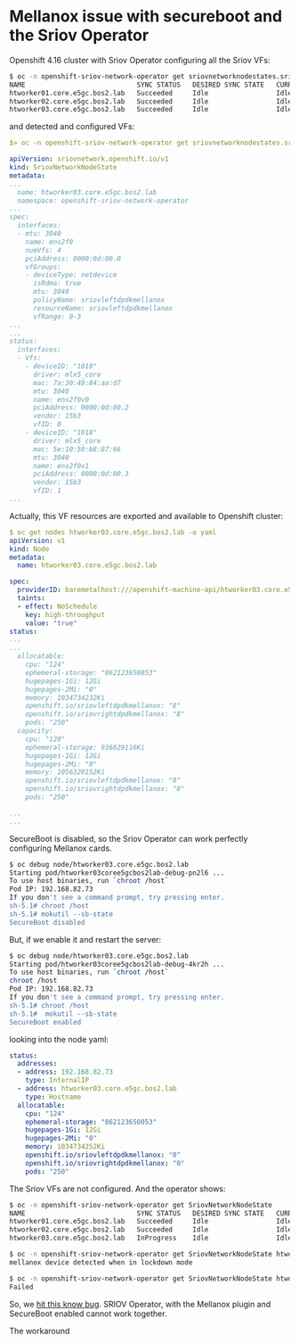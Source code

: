 # Mellanox issue with secureboot and the Sriov Operator

Openshift 4.16 cluster with Sriov Operator configuring all the Sriov VFs:

```bash
$ oc -n openshift-sriov-network-operator get sriovnetworknodestates.sriovnetwork.openshift.io -n openshift-sriov-network-operator 
NAME                            SYNC STATUS   DESIRED SYNC STATE   CURRENT SYNC STATE   AGE
htworker01.core.e5gc.bos2.lab   Succeeded     Idle                 Idle                 20d
htworker02.core.e5gc.bos2.lab   Succeeded     Idle                 Idle                 20d
htworker03.core.e5gc.bos2.lab   Succeeded     Idle                 Idle                 20d

```

and detected and configured VFs:

```yaml
$> oc -n openshift-sriov-network-operator get sriovnetworknodestates.sriovnetwork.openshift.io -n openshift-sriov-network-operator  htworker03.core.e5gc.bos2.lab -o yaml

apiVersion: sriovnetwork.openshift.io/v1
kind: SriovNetworkNodeState
metadata:
...
  name: htworker03.core.e5gc.bos2.lab
  namespace: openshift-sriov-network-operator
...
spec:
  interfaces:
  - mtu: 3040
    name: ens2f0
    numVfs: 4
    pciAddress: 0000:0d:00.0
    vfGroups:
    - deviceType: netdevice
      isRdma: true
      mtu: 3040
      policyName: sriovleftdpdkmellanox
      resourceName: sriovleftdpdkmellanox
      vfRange: 0-3
...
...
status:
  interfaces:
  - Vfs:
    - deviceID: "1018"
      driver: mlx5_core
      mac: 7a:30:40:84:aa:d7
      mtu: 3040
      name: ens2f0v0
      pciAddress: 0000:0d:00.2
      vendor: 15b3
      vfID: 0
    - deviceID: "1018"
      driver: mlx5_core
      mac: 5e:10:50:b8:87:66
      mtu: 3040
      name: ens2f0v1
      pciAddress: 0000:0d:00.3
      vendor: 15b3
      vfID: 1
...

```

Actually, this VF resources are exported and available to Openshift cluster:

```yaml
$ oc get nodes htworker03.core.e5gc.bos2.lab -o yaml
apiVersion: v1
kind: Node
metadata:
  name: htworker03.core.e5gc.bos2.lab

spec:
  providerID: baremetalhost:///openshift-machine-api/htworker03.core.e5gc.bos2.lab/8025f381-e1f0-4102-8059-f00a6cce7c2f
  taints:
  - effect: NoSchedule
    key: high-throughput
    value: "true"
status:
...
...
  allocatable:
    cpu: "124"
    ephemeral-storage: "862123650053"
    hugepages-1Gi: 12Gi
    hugepages-2Mi: "0"
    memory: 1034734232Ki
    openshift.io/sriovleftdpdkmellanox: "8"
    openshift.io/sriovrightdpdkmellanox: "8"
    pods: "250"
  capacity:
    cpu: "128"
    ephemeral-storage: 936629116Ki
    hugepages-1Gi: 12Gi
    hugepages-2Mi: "0"
    memory: 1056320152Ki
    openshift.io/sriovleftdpdkmellanox: "8"
    openshift.io/sriovrightdpdkmellanox: "8"
    pods: "250"

...
...

```

SecureBoot is disabled, so the Sriov Operator can work perfectly configuring Mellanox cards.

```bash
$ oc debug node/htworker03.core.e5gc.bos2.lab
Starting pod/htworker03coree5gcbos2lab-debug-pn2l6 ...
To use host binaries, run `chroot /host`
Pod IP: 192.168.82.73
If you don't see a command prompt, try pressing enter.
sh-5.1# chroot /host
sh-5.1# mokutil --sb-state
SecureBoot disabled

```
But, if we enable it and restart the server:

```bash
$ oc debug node/htworker03.core.e5gc.bos2.lab
Starting pod/htworker03coree5gcbos2lab-debug-4kr2h ...
To use host binaries, run `chroot /host`
chroot /host
Pod IP: 192.168.82.73
If you don't see a command prompt, try pressing enter.
sh-5.1# chroot /host
sh-5.1#  mokutil --sb-state
SecureBoot enabled
```

looking into the node yaml:

```yaml
status:
  addresses:
  - address: 192.168.82.73
    type: InternalIP
  - address: htworker03.core.e5gc.bos2.lab
    type: Hostname
  allocatable:
    cpu: "124"
    ephemeral-storage: "862123650053"
    hugepages-1Gi: 12Gi
    hugepages-2Mi: "0"
    memory: 1034734252Ki
    openshift.io/sriovleftdpdkmellanox: "0"
    openshift.io/sriovrightdpdkmellanox: "0"
    pods: "250"
```

The Sriov VFs are not configured. 
And the operator shows:

```bash
$ oc -n openshift-sriov-network-operator get SriovNetworkNodeState
NAME                            SYNC STATUS   DESIRED SYNC STATE   CURRENT SYNC STATE   AGE
htworker01.core.e5gc.bos2.lab   Succeeded     Idle                 Idle                 20d
htworker02.core.e5gc.bos2.lab   Succeeded     Idle                 Idle                 20d
htworker03.core.e5gc.bos2.lab   InProgress    Idle                 Idle                 20d

$ oc -n openshift-sriov-network-operator get SriovNetworkNodeState htworker03.core.e5gc.bos2.lab -o jsonpath='{.status.lastSyncError}{"\n"}'
mellanox device detected when in lockdown mode

$ oc -n openshift-sriov-network-operator get SriovNetworkNodeState htworker03.core.e5gc.bos2.lab -o jsonpath='{.status.syncStatus}{"\n"}'
Failed

```

So, we [hit this know bug](https://access.redhat.com/solutions/7073932). SRIOV Operator, with the Mellanox plugin and SecureBoot enabled cannot work together.

The workaround